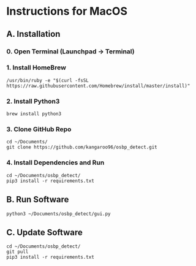 # Instructions for MacOS

## A. Installation

### 0. Open Terminal (Launchpad -> Terminal)

### 1. Install HomeBrew
```
/usr/bin/ruby -e "$(curl -fsSL https://raw.githubusercontent.com/Homebrew/install/master/install)"
```

### 2. Install Python3
```
brew install python3
```

### 3. Clone GitHub Repo
```
cd ~/Documents/
git clone https://github.com/kangaroo96/osbp_detect.git
```

### 4. Install Dependencies and Run
```
cd ~/Documents/osbp_detect/
pip3 install -r requirements.txt 
```

## B. Run Software
```
python3 ~/Documents/osbp_detect/gui.py
```

## C. Update Software
```
cd ~/Documents/osbp_detect/
git pull
pip3 install -r requirements.txt
```
